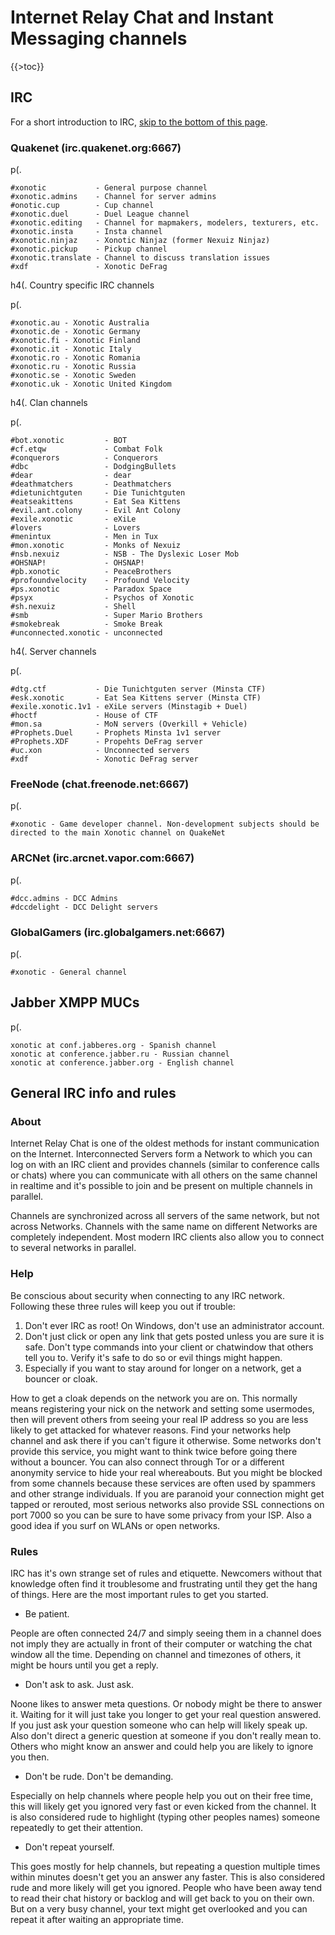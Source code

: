 Internet Relay Chat and Instant Messaging channels
==================================================

{{\>toc}}

IRC
---

For a short introduction to IRC, [skip to the bottom of this page](IRC\#General-IRC-info-and-rules).

### Quakenet (irc.quakenet.org:6667)

p(.

    #xonotic           - General purpose channel
    #xonotic.admins    - Channel for server admins
    #onotic.cup        - Cup channel
    #xonotic.duel      - Duel League channel
    #xonotic.editing   - Channel for mapmakers, modelers, texturers, etc.
    #xonotic.insta     - Insta channel
    #xonotic.ninjaz    - Xonotic Ninjaz (former Nexuiz Ninjaz)
    #xonotic.pickup    - Pickup channel
    #xonotic.translate - Channel to discuss translation issues
    #xdf               - Xonotic DeFrag

h4(. Country specific IRC channels

p(.

    #xonotic.au - Xonotic Australia
    #xonotic.de - Xonotic Germany
    #xonotic.fi - Xonotic Finland
    #xonotic.it - Xonotic Italy
    #xonotic.ro - Xonotic Romania
    #xonotic.ru - Xonotic Russia
    #xonotic.se - Xonotic Sweden
    #xonotic.uk - Xonotic United Kingdom

h4(. Clan channels

p(.

    #bot.xonotic         - BOT
    #cf.etqw             - Combat Folk
    #conquerors          - Conquerors
    #dbc                 - DodgingBullets
    #dear                - dear
    #deathmatchers       - Deathmatchers
    #dietunichtguten     - Die Tunichtguten
    #eatseakittens       - Eat Sea Kittens
    #evil.ant.colony     - Evil Ant Colony
    #exile.xonotic       - eXiLe
    #lovers              - Lovers
    #menintux            - Men in Tux
    #mon.xonotic         - Monks of Nexuiz
    #nsb.nexuiz          - NSB - The Dyslexic Loser Mob
    #OHSNAP!             - OHSNAP!
    #pb.xonotic          - PeaceBrothers
    #profoundvelocity    - Profound Velocity
    #ps.xonotic          - Paradox Space
    #psyx                - Psychos of Xonotic
    #sh.nexuiz           - Shell
    #smb                 - Super Mario Brothers
    #smokebreak          - Smoke Break
    #unconnected.xonotic - unconnected

h4(. Server channels

p(.

    #dtg.ctf           - Die Tunichtguten server (Minsta CTF)
    #esk.xonotic       - Eat Sea Kittens server (Minsta CTF)
    #exile.xonotic.1v1 - eXiLe servers (Minstagib + Duel)
    #hoctf             - House of CTF
    #mon.sa            - MoN servers (Overkill + Vehicle)
    #Prophets.Duel     - Prophets Minsta 1v1 server
    #Prophets.XDF      - Propehts DeFrag server
    #uc.xon            - Unconnected servers
    #xdf               - Xonotic DeFrag server

### FreeNode (chat.freenode.net:6667)

p(.

    #xonotic - Game developer channel. Non-development subjects should be directed to the main Xonotic channel on QuakeNet

### ARCNet (irc.arcnet.vapor.com:6667)

p(.

    #dcc.admins - DCC Admins
    #dccdelight - DCC Delight servers

### GlobalGamers (irc.globalgamers.net:6667)

p(.

    #xonotic - General channel

Jabber XMPP MUCs
----------------

p(.

    xonotic at conf.jabberes.org - Spanish channel
    xonotic at conference.jabber.ru - Russian channel
    xonotic at conference.jabber.org - English channel

General IRC info and rules
--------------------------

### About

Internet Relay Chat is one of the oldest methods for instant communication on the Internet. Interconnected Servers form a Network to which you can log on with an IRC client and provides channels (similar to conference calls or chats) where you can communicate with all others on the same channel in realtime and it's possible to join and be present on multiple channels in parallel.

Channels are synchronized across all servers of the same network, but not across Networks. Channels with the same name on different Networks are completely independent.
Most modern IRC clients also allow you to connect to several networks in parallel.

### Help

Be conscious about security when connecting to any IRC network. Following these three rules will keep you out if trouble:

1.  Don't ever IRC as root! On Windows, don't use an administrator account.
2.  Don't just click or open any link that gets posted unless you are sure it is safe.
     Don't type commands into your client or chatwindow that others tell you to. Verify it's safe to do so or evil things might happen.
3.  Especially if you want to stay around for longer on a network, get a bouncer or cloak.

How to get a cloak depends on the network you are on. This normally means registering your nick on the network and setting some usermodes, then will prevent others from seeing your real IP address so you are less likely to get attacked for whatever reasons. Find your networks help channel and ask there if you can't figure it otherwise.
Some networks don't provide this service, you might want to think twice before going there without a bouncer.
You can also connect through Tor or a different anonymity service to hide your real whereabouts. But you might be blocked from some channels because these services are often used by spammers and other strange individuals.
If you are paranoid your connection might get tapped or rerouted, most serious networks also provide SSL connections on port 7000 so you can be sure to have some privacy from your ISP. Also a good idea if you surf on WLANs or open networks.

### Rules

IRC has it's own strange set of rules and etiquette. Newcomers without that knowledge often find it troublesome and frustrating until they get the hang of things.
Here are the most important rules to get you started.

-   Be patient.

People are often connected 24/7 and simply seeing them in a channel does not imply they are actually in front of their computer or watching the chat window all the time. Depending on channel and timezones of others, it might be hours until you get a reply.

-   Don't ask to ask. Just ask.

Noone likes to answer meta questions. Or nobody might be there to answer it. Waiting for it will just take you longer to get your real question answered.
If you just ask your question someone who can help will likely speak up.
Also don't direct a generic question at someone if you don't really mean to. Others who might know an answer and could help you are likely to ignore you then.

-   Don't be rude. Don't be demanding.

Especially on help channels where people help you out on their free time, this will likely get you ignored very fast or even kicked from the channel.
It is also considered rude to highlight (typing other peoples names) someone repeatedly to get their attention.

-   Don't repeat yourself.

This goes mostly for help channels, but repeating a question multiple times within minutes doesn't get you an answer any faster.
This is also considered rude and more likely will get you ignored.
People who have been away tend to read their chat history or backlog and will get back to you on their own.
But on a very busy channel, your text might get overlooked and you can repeat it after waiting an appropriate time.
